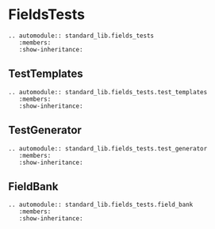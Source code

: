 # FieldsTests

```{eval-rst}
.. automodule:: standard_lib.fields_tests
   :members:
   :show-inheritance:
```

## TestTemplates

```{eval-rst}
.. automodule:: standard_lib.fields_tests.test_templates
   :members:
   :show-inheritance:
```

## TestGenerator

```{eval-rst}
.. automodule:: standard_lib.fields_tests.test_generator
   :members:
   :show-inheritance:
```

## FieldBank

```{eval-rst}
.. automodule:: standard_lib.fields_tests.field_bank
   :members:
   :show-inheritance:
```
